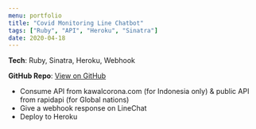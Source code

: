 ```yaml
---
menu: portfolio
title: "Covid Monitoring Line Chatbot"
tags: ["Ruby", "API", "Heroku", "Sinatra"]
date: 2020-04-18
---
```


**Tech**: Ruby, Sinatra, Heroku, Webhook

**GitHub Repo**: [View on GitHub](https://github.com/1m-Arthur/Sinatra-Covid-Line-bot)

- Consume API from kawalcorona.com (for Indonesia only) & public API from rapidapi (for Global nations)
- Give a webhook response on LineChat
- Deploy to Heroku
